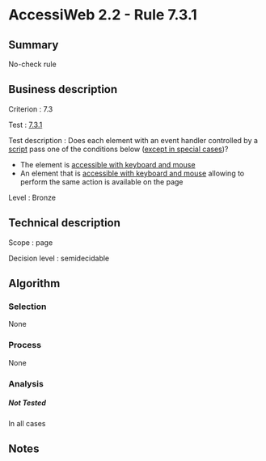 # AccessiWeb 2.2 - Rule 7.3.1

## Summary

No-check rule

## Business description

Criterion : 7.3

Test :
[7.3.1](http://www.accessiweb.org/index.php/accessiweb-22-english-version.html#test-7-3-1)

Test description : Does each element with an event handler controlled by a [script](http://www.accessiweb.org/index.php/glossary-76.html#mScript) pass one of the conditions below ([except in special cases](http://www.accessiweb.org/index.php/glossary-76.html#cpCrit7-3 "Special cases for criterion 7.3"))?

-   The element is [accessible with keyboard and mouse](http://www.accessiweb.org/index.php/glossary-76.html#mAAClavierSouris)
-   An element that is [accessible with keyboard and mouse](http://www.accessiweb.org/index.php/glossary-76.html#mAAClavierSouris) allowing to perform the same action is available on the page

Level : Bronze

## Technical description

Scope : page

Decision level :
semidecidable

## Algorithm

### Selection

None

### Process

None

### Analysis

##### Not Tested

In all cases

## Notes


